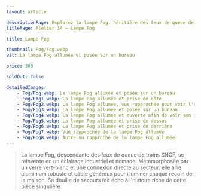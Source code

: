 ```yaml
---
layout: article

descriptionPage: Explorez la lampe Fog, héritière des feux de queue de trains SNCF, transformée en un éclairage industriel et nomade. Avec son verre vert-blanc, sa connexion directe au secteur et son design robuste, Fog illumine chaque recoin de votre maison. Sa douille de secours témoigne d'une histoire riche, ajoutant une touche unique à cette création.
titlePage: Atelier 14 — Lampe Fog

title: Lampe Fog

thumbnail: Fog/Fog.webp
alt: La lampe Fog allumée et posée sur un bureau

price: 300

soldOut: false

detailedImages:
    - Fog/Fog.webp: La lampe Fog allumée et posée sur un bureau
    - Fog/Fog1.webp: La lampe Fog allumée et prise de côté
    - Fog/Fog2.webp: La lampe Fog allumée, vue rapprochée pour voir l'étiquette
    - Fog/Fog3.webp: La lampe Fog allumée et posée sur un bureau
    - Fog/Fog4.webp: La lampe Fog allumée et ouverte afin de voir son intérieur
    - Fog/Fog5.webp: La lampe Fog allumée et prise de dessus
    - Fog/Fog6.webp: La lampe Fog allumée et prise de derrière
    - Fog/Fog7.webp: Vue rapprochée de la lampe Fog allumée
    - Fog/Fog8.webp: Autre vu rapproché de la lampe Fog allumée
---
```

> La lampe Fog, descendante des feux de queue de trains SNCF, se réinvente en un éclairage industriel et nomade. Métamorphosée par un verre vert-blanc et une connexion directe au secteur, elle allie aluminium robuste et câble généreux pour illuminer chaque recoin de la maison. Sa douille de secours fait écho à l'histoire riche de cette pièce singulière.
